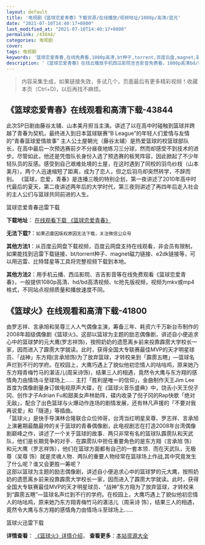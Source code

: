```yaml
---
layout: default
title: '电视剧《篮球恋爱青春》下载资源/在线播放/视频地址/1080p/高清/蓝光'
date: "2021-07-10T14:40:17+0800"
last_modified_at: "2021-07-10T14:40:17+0800"
permalink: /43844/
categories: 电视剧
cover:
tags: 电视剧
keywords: '篮球恋爱青春,在线免费看,1080p高清,bt种子,torrent,百度云盘,magnet,磁力链,迅雷下载资源'
description: '《篮球恋爱青春》在线云播放手机西瓜影院吉吉影音免费看，1080p高清bd/hd未删减完整版和tc抢先枪版，mkv/mp4格式，附带bt/torrent种子、magnet/磁力链、百度云盘、网盘资源迅雷下载链接'
---
```


>内容采集生成，如果链接失效，多试几个，页面最后有更多精彩视频！收藏本页（Ctrl+D)，以后再找不麻烦。


## 《篮球恋爱青春》在线观看和高清下载-43844

此次SP日剧由藤谷太辅、山本美月担当主演。讲述了以在高中时碰触到篮球并跨越了青春为契机，最终进入到日本篮球联赛“B League”的年轻人们爱情与友情的“青春篮球爱情故事” 主人公土屋朝光（藤谷太辅）是热爱篮球的校篮球部队长，在高中最后一次预选赛前夕不分昼夜地练习三分球，然而却感受不到技术的进步。尽管如此，他还是凭借队长身份入选了预选赛的板凳阵容，因此掀起了不少年轻队员的反感。感受到自己艰难处境的土屋，在这时遇到了同校的羽鸟纱枝（山本美月）。两个人迅速缩短了距离，成为了恋人，但之后羽鸟却突然转学，不辞而别。 《篮球，恋爱，青春》是连播三晚的特别企划，第一夜讲述了2010年高中时代最后的夏天，第二夜讲述两年后的大学时代，第三夜则讲述了再四年后走入社会的主人公们与篮球共同前进的人生。


篮球恋爱青春迅雷下载

**下载地址**： [在线观看下载 《篮球恋爱青春》](https://www.993dy.com//vod-detail-id-8086.html) 


**无法下载?**：`如果迅雷因版权原因无法下载，关注微信公众号 `

**其他方法1**：从百度云网盘下载视频，百度云网盘支持在线观看，非会员有限制，如果能找到迅雷下载链接、bt/torrent种子、magnet磁力链接、e2dk链接等，可以用迅雷、比特彗星等工具将完整视频下载到本地。

**其他方法2**：用手机云播、西瓜影院、吉吉影音等在线免费观看《篮球恋爱青春》，一般提供1080p高清、hd/bd高清视频、tc抢先版视频，视频为mkv或mp4格式，不同站点视频质量和播放速度不同。


## 《篮球火》在线观看和高清下载-41800

由罗志祥、言承旭和吴尊三人人气偶像主演，筹备三年、耗资六千万新台币制作的2008年超级偶像剧《篮球火》。这部以篮球为主题的励志偶像剧，讲述自小便追求心中的篮球梦的元大鹰(罗志祥饰)，按照奶奶的遗愿离乡前来投靠霹雳大学校长一家，因而进入了霹雳大学就读。此时，获得全国大专联赛最佳MVP的天才明星球员、「战神」东方翔(言承旭饰)为了放弃篮球，才转校来到「霹雳五瞎」&mdash;篮球名声烂到不行的学府。在校园上，大鹰巧遇上了貌似他初恋情人的咕咕鸡，原来她乃东方翔青梅竹马的湛洁儿(周采诗饰)，结果三人的相遇，竟然令大鹰与东方翔的感情角力由情场斗至球场上&hellip;… 主打「胜利是唯一的信仰」，金曲制作天王Jim Lee首度为偶像剧量身订做电视原声大碟，在《篮球火音乐盛典》中，饶舌小天王倪子冈、创作才子Adrian Fu和甜美女声林助阵，碟内收录了倪子冈的Rap快歌「绝对无敌」，配合了出色篮球与火爆动作连场的剧情发展，还有林凡声援的「不要对我再说爱」和「隧道」等插曲。<br />「篮球火」是快手导演林合隆联合众位帅哥，台湾当红明星吴尊、罗志祥、言承旭上演暑期最酷最帅的关于篮球的青春偶像剧，此电视剧志在打造2008年台湾偶像剧巅峰之作，讲述了一个关于篮球的故事．两只非常有名的篮球队霹雳队和天武队，他们是长期竞争的对手．在霹雳队中担任重要角色的是东方翔（言承旭 饰）和元大鹰（罗志祥饰），他们在篮球方面都有自己的一套本领．而在天武队，无极尊（吴尊 饰）就是灵魂人物．两队的重要人物经常在篮球场上作战,其中究竟发生了什么呢？谁又会更胜一筹呢？<br />这部以篮球为主题的励志偶像剧，讲述自小便追求心中的篮球梦的元大鹰，按照奶奶的遗愿离乡前来投靠霹雳大学校长一家，因而进入了霹雳大学就读。此时，获得全国大专联赛最佳MVP的天才明星球员、&ldquo;战神”东方翔为了放弃篮球，才转校来到&ldquo;霹雳五瞎”—篮球名声烂到不行的学府。在校园上，大鹰巧遇上了貌似他初恋情人的咕咕鸡，原来她乃东方翔青梅竹马的湛洁儿（周采诗 饰），结果三人的相遇，竟然令大鹰与东方翔的感情角力由情场斗至球场上&hellip;…


篮球火迅雷下载

**详情查看**： [《篮球火》详情介绍](/movie/41800/)， **查看更多**：[本站资源大全](/movie/t/all/)

